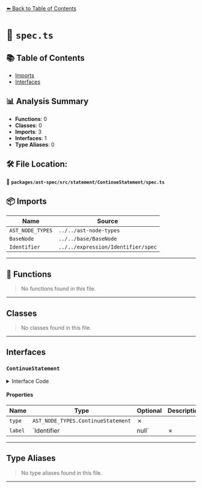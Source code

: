 [⬅️ Back to Table of Contents](../../../../../index.md)

# 📄 `spec.ts`

## 📚 Table of Contents

- [Imports](#imports)
- [Interfaces](#interfaces)

## 📊 Analysis Summary

- **Functions**: 0
- **Classes**: 0
- **Imports**: 3
- **Interfaces**: 1
- **Type Aliases**: 0

## 🛠️ File Location:
📂 **`packages/ast-spec/src/statement/ContinueStatement/spec.ts`**

## 📦 Imports

| Name | Source |
|------|--------|
| `AST_NODE_TYPES` | `../../ast-node-types` |
| `BaseNode` | `../../base/BaseNode` |
| `Identifier` | `../../expression/Identifier/spec` |


---

## 🔧 Functions

> No functions found in this file.


---

## Classes

> No classes found in this file.


---

## Interfaces

### `ContinueStatement`

<details><summary>Interface Code</summary>

```ts
export interface ContinueStatement extends BaseNode {
  type: AST_NODE_TYPES.ContinueStatement;
  label: Identifier | null;
}
```
</details>

#### Properties

| Name | Type | Optional | Description |
|------|------|----------|-------------|
| `type` | `AST_NODE_TYPES.ContinueStatement` | ✗ |  |
| `label` | `Identifier | null` | ✗ |  |


---

## Type Aliases

> No type aliases found in this file.


---